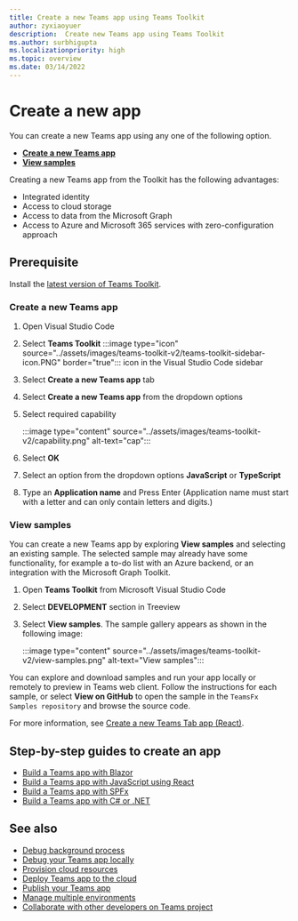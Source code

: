 ```yaml
---
title: Create a new Teams app using Teams Toolkit
author: zyxiaoyuer
description:  Create new Teams app using Teams Toolkit
ms.author: surbhigupta
ms.localizationpriority: high
ms.topic: overview
ms.date: 03/14/2022
---
```


# Create a new app

You can create a new Teams app using any one of the following option.

* [**Create a new Teams app**](create-new-project.md#create-a-new-teams-app)
* [**View samples**](create-new-project.md#view-samples)

Creating a new Teams app from the Toolkit has the following advantages:

* Integrated identity
* Access to cloud storage
* Access to data from the Microsoft Graph
* Access to Azure and Microsoft 365 services with zero-configuration approach

## Prerequisite

Install the [latest version of Teams Toolkit](https://marketplace.visualstudio.com/items?itemName=TeamsDevApp.ms-teams-vscode-extension).

### Create a new Teams app

1. Open Visual Studio Code
1. Select **Teams Toolkit** :::image type="icon" source="../assets/images/teams-toolkit-v2/teams-toolkit-sidebar-icon.PNG" border="true"::: icon in the Visual Studio Code sidebar
1. Select **Create a new Teams app** tab
1. Select **Create a new Teams app** from the dropdown options
1. Select required capability

   :::image type="content" source="../assets/images/teams-toolkit-v2/capability.png" alt-text="cap":::

1. Select **OK**
1. Select an option from the dropdown options **JavaScript** or **TypeScript**
2. Type an **Application name** and Press Enter (Application name must start with a letter and can only contain letters and digits.)

### View samples

You can create a new Teams app by exploring **View samples** and selecting an existing sample. The selected sample may already have some functionality, for example a to-do list with an Azure backend, or an integration with the Microsoft Graph Toolkit.<br>

1. Open **Teams Toolkit** from Microsoft Visual Studio Code
2. Select **DEVELOPMENT** section in Treeview
3. Select **View samples**. The sample gallery appears as shown in the following image:

   :::image type="content" source="../assets/images/teams-toolkit-v2/view-samples.png" alt-text="View samples":::

You can explore and download samples and run your app locally or remotely to preview in Teams web client. Follow the instructions for each sample, or select **View on GitHub** to open the sample in the `TeamsFx Samples repository` and browse the source code.

For more information, see [Create a new Teams Tab app (React)](/microsoftteams/platform/sbs-gs-javascript?tabs=vscode%2Cvsc%2Cviscode%2Cvcode&tutorial-step=2).

## Step-by-step guides to create an app

* [Build a Teams app with Blazor](../sbs-gs-blazorupdate.yml)
* [Build a Teams app with JavaScript using React](../sbs-gs-javascript.yml)
* [Build a Teams app with SPFx](../sbs-gs-spfx.yml)
* [Build a Teams app with C# or .NET](../sbs-gs-csharp.yml)

## See also

* [Debug background process](debug-background-process.md)
* [Debug your Teams app locally](debug-local.md)
* [Provision cloud resources](provision.md)
* [Deploy Teams app to the cloud](deploy.md)
* [Publish your Teams app](TeamsFx-collaboration.md)
* [Manage multiple environments](TeamsFx-multi-env.md)
* [Collaborate with other developers on Teams project](TeamsFx-collaboration.md)
